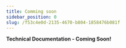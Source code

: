 ```yaml
---
title: Comming soon
sidebar_position: 0
slug: /f53c4e0d-2135-4670-b804-1858476b081f
---
```




**Technical Documentation - Coming Soon!**

